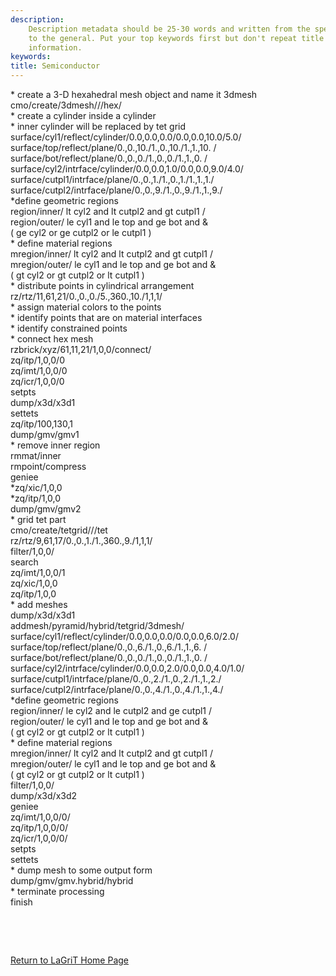 ```yaml
---
description: 
    Description metadata should be 25-30 words and written from the specific
    to the general. Put your top keywords first but don't repeat title
    information.
keywords:  
title: Semiconductor
---
```




 

\* create a 3-D hexahedral mesh object and name it 3dmesh\
cmo/create/3dmesh///hex/\
\* create a cylinder inside a cylinder\
\* inner cylinder will be replaced by tet grid\
surface/cyl1/reflect/cylinder/0.0,0.0,0.0/0.0,0.0,10.0/5.0/\
surface/top/reflect/plane/0.,0.,10./1.,0.,10./1.,1.,10. /\
surface/bot/reflect/plane/0.,0.,0./1.,0.,0./1.,1.,0. /\
surface/cyl2/intrface/cylinder/0.0,0.0,1.0/0.0,0.0,9.0/4.0/\
surface/cutpl1/intrface/plane/0.,0.,1./1.,0.,1./1.,1.,1./\
surface/cutpl2/intrface/plane/0.,0.,9./1.,0.,9./1.,1.,9./\
\*define geometric regions\
region/inner/ lt cyl2 and lt cutpl2 and gt cutpl1 /\
region/outer/ le cyl1 and le top and ge bot and &\
( ge cyl2 or ge cutpl2 or le cutpl1 )\
\* define material regions\
mregion/inner/ lt cyl2 and lt cutpl2 and gt cutpl1 /\
mregion/outer/ le cyl1 and le top and ge bot and &\
( gt cyl2 or gt cutpl2 or lt cutpl1 )\
\* distribute points in cylindrical arrangement\
rz/rtz/11,61,21/0.,0.,0./5.,360.,10./1,1,1/\
\* assign material colors to the points\
\* identify points that are on material interfaces\
\* identify constrained points\
\* connect hex mesh\
rzbrick/xyz/61,11,21/1,0,0/connect/\
zq/itp/1,0,0/0\
zq/imt/1,0,0/0\
zq/icr/1,0,0/0\
setpts\
dump/x3d/x3d1\
settets\
zq/itp/100,130,1\
dump/gmv/gmv1\
\* remove inner region\
rmmat/inner\
rmpoint/compress\
geniee\
\*zq/xic/1,0,0\
\*zq/itp/1,0,0\
dump/gmv/gmv2\
\* grid tet part\
cmo/create/tetgrid///tet\
rz/rtz/9,61,17/0.,0.,1./1.,360.,9./1,1,1/\
filter/1,0,0/\
search\
zq/imt/1,0,0/1\
zq/xic/1,0,0\
zq/itp/1,0,0\
\* add meshes\
dump/x3d/x3d1\
addmesh/pyramid/hybrid/tetgrid/3dmesh/\
surface/cyl1/reflect/cylinder/0.0,0.0,0.0/0.0,0.0,6.0/2.0/\
surface/top/reflect/plane/0.,0.,6./1.,0.,6./1.,1.,6. /\
surface/bot/reflect/plane/0.,0.,0./1.,0.,0./1.,1.,0. /\
surface/cyl2/intrface/cylinder/0.0,0.0,2.0/0.0,0.0,4.0/1.0/\
surface/cutpl1/intrface/plane/0.,0.,2./1.,0.,2./1.,1.,2./\
surface/cutpl2/intrface/plane/0.,0.,4./1.,0.,4./1.,1.,4./\
\*define geometric regions\
region/inner/ le cyl2 and le cutpl2 and ge cutpl1 /\
region/outer/ le cyl1 and le top and ge bot and &\
( gt cyl2 or gt cutpl2 or lt cutpl1 )\
\* define material regions\
mregion/inner/ lt cyl2 and lt cutpl2 and gt cutpl1 /\
mregion/outer/ le cyl1 and le top and ge bot and &\
( gt cyl2 or gt cutpl2 or lt cutpl1 )\
filter/1,0,0/\
dump/x3d/x3d2\
geniee\
zq/imt/1,0,0/0/\
zq/itp/1,0,0/0/\
zq/icr/1,0,0/0/\
setpts\
settets\
\* dump mesh to some output form\
dump/gmv/gmv.hybrid/hybrid\
\* terminate processing\
finish

 

 

 


[Return to LaGriT Home Page](index.md)

 




